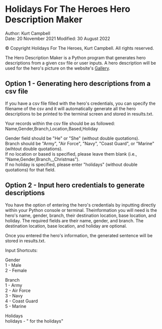 # Holidays For The Heroes Hero Description Maker
Author: Kurt Campbell<br>
Date: 20 November 2021
Modified: 30 August 2022

© Copyright Holidays For The Heroes, Kurt Campbell. All rights reserved.

The Hero Description Maker is a Python program that generates hero descriptions from a given csv file or user inputs. A hero description will be used for the hero's picture on the website's [Gallery](https://www.holidaysfortheheroes.org/gallery).

## Option 1 - Generating hero descriptions from a csv file
If you have a csv file filled with the hero's credentials, you can specify the filename of the csv and it will automatically generate all the hero descriptions to be printed to the terminal screen and stored in results.txt.

Your records within the csv file should be as followed:<br>
Name,Gender,Branch,Location,Based,Holiday

Gender field should be "He" or "She" (without double quotations).<br>
Branch should be "Army", "Air Force", "Navy", "Coast Guard", or "Marine" (wihtout double quotations).<br>
If no location or based is specified, please leave them blank (i.e., "Name,Gender,Branch,,,Christmas").<br>
If no holiday is specified, please enter "holidays" (without double quotations) for that field.

## Option 2 - Input hero credentials to generate descriptions
You have the option of entering the hero's credentials by inputting directly within your Python console or terminal. Theinformation you will need is the hero's name, gender, branch, their destination location, base location, and holiday. The required fields are their name, gender, and branch. The destination location, base location, and holiday are optional.

Once you entered the hero's information, the generated sentence will be stored in results.txt.

Input Shortcuts:

Gender<br>
1 - Male<br>
2 - Female

Branch<br>
1 - Army<br>
2 - Air Force<br>
3 - Navy<br>
4 - Coast Guard<br>
5 - Marine

Holidays<br>
holidays - " for the holidays"<br>
